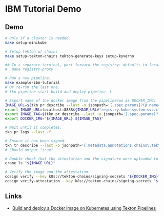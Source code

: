 # IBM Tutorial Demo

## Demo

```bash
# Only if a cluster is needed.
make setup-minikube

# Setup tekton w/ chains
make setup-tekton-chains tekton-generate-keys setup-kyverno

## In a separate terminal, port forward the registry: defaults to localhost:8888
#  make registry-proxy

# Run a new pipeline.
make example-ibm-tutorial
# Or re-run the last one.
# tkn pipeline start build-and-deploy-pipeline -L

# Export name of the docker image from the pipelinerun as DOCKER_IMG:
IMAGE_URL=$(tkn pr describe --last -o jsonpath='{.spec.params[?(@.name=="imageUrl")].value}')
export IMAGE_URL=localhost:8888${IMAGE_URL#"registry.kube-system.svc.cluster.local"}
export IMAGE_TAG=$(tkn pr describe --last -o jsonpath='{.spec.params[?(@.name=="imageTag")].value}')
export DOCKER_IMG="${IMAGE_URL}:${IMAGE_TAG}"

# Wait until it completes.
tkn pr logs --last -f

# Ensure it has been signed.
tkn tr describe --last -o jsonpath='{.metadata.annotations.chains\.tekton\.dev/signed}'
# Should output "true"

# Double check that the attestation and the signature were uploaded to the OCI.
crane ls "${IMAGE_URL}"

# Verify the image and the attestation.
cosign verify --key k8s://tekton-chains/signing-secrets "${DOCKER_IMG}"
cosign verify-attestation --key k8s://tekton-chains/signing-secrets "${DOCKER_IMG}"
```

## Links

* [Build and deploy a Docker image on Kubernetes using Tekton Pipelines](https://developer.ibm.com/devpractices/devops/tutorials/build-and-deploy-a-docker-image-on-kubernetes-using-tekton-pipelines/#create-a-task-to-clone-the-git-repository)
